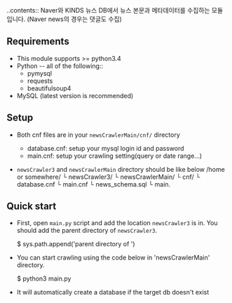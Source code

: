..contents::
Naver와 KINDS 뉴스 DB에서 뉴스 본문과 메타데이터를 수집하는 모듈입니다.
(Naver news의 경우는 댓글도 수집)

Requirements
--------------------
* This module supports >= python3.4
* Python -- all of the following::
    - pymysql
    - requests
    - beautifulsoup4
* MySQL (latest version is recommended)


Setup
--------------------
* Both cnf files are in your ``newsCrawlerMain/cnf/`` directory
    - database.cnf: setup your mysql login id and password
    - main.cnf: setup your crawling setting(query or date range...)

* ``newsCrawler3`` and ``newsCrawlerMain`` directory should be like below
/home or somewhere/
    └ newsCrawler3/
    └ newsCrawlerMain/
        └ cnf/
            └ database.cnf
            └ main.cnf
            └ news_schema.sql
        └ main.


Quick start
--------------------
* First, open ``main.py`` script and add the location ``newsCrawler3`` is in. You should add the parent directory of ``newsCrawler3``.

    $ sys.path.append('parent directory of <newsCrawler3>')


* You can start crawling using the code below in 'newsCrawlerMain' directory.

    $ python3 main.py


* It will automatically create a database if the target db doesn't exist
